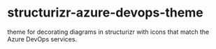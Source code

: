 # structurizr-azure-devops-theme
theme for decorating diagrams in structurizr with icons that match the Azure DevOps services.
